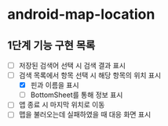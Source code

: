 # android-map-location
## 1단계 기능 구현 목록
- [ ] 저장된 검색어 선택 시 검색 결과 표시
- [ ] 검색 목록에서 항목 선택 시 해당 항목의 위치 표시
  - [x] 핀과 이름을 표시
  - [ ] BottomSheet를 통해 정보 표시
- [ ] 앱 종료 시 마지막 위치로 이동
- [ ] 맵을 불러오는데 실패하였을 때 대응 화면 표시
